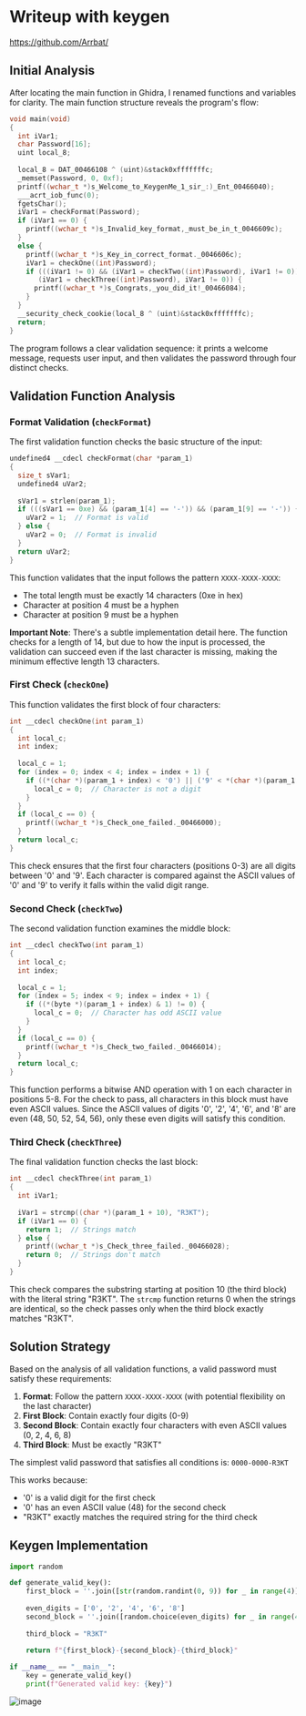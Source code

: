 
# Writeup with keygen
https://github.com/Arrbat/


## Initial Analysis

After locating the main function in Ghidra, I renamed functions and variables for clarity. The main function structure reveals the program's flow:

```c
void main(void)
{
  int iVar1;
  char Password[16];
  uint local_8;
  
  local_8 = DAT_00466108 ^ (uint)&stack0xfffffffc;
  _memset(Password, 0, 0xf);
  printf((wchar_t *)s_Welcome_to_KeygenMe_1_sir_:)_Ent_00466040);
  ___acrt_iob_func(0);
  fgetsChar();
  iVar1 = checkFormat(Password);
  if (iVar1 == 0) {
    printf((wchar_t *)s_Invalid_key_format,_must_be_in_t_0046609c);
  }
  else {
    printf((wchar_t *)s_Key_in_correct_format._0046606c);
    iVar1 = checkOne((int)Password);
    if (((iVar1 != 0) && (iVar1 = checkTwo((int)Password), iVar1 != 0)) &&
       (iVar1 = checkThree((int)Password), iVar1 != 0)) {
      printf((wchar_t *)s_Congrats,_you_did_it!_00466084);
    }
  }
  __security_check_cookie(local_8 ^ (uint)&stack0xfffffffc);
  return;
}
```

The program follows a clear validation sequence: it prints a welcome message, requests user input, and then validates the password through four distinct checks.

## Validation Function Analysis

### Format Validation (`checkFormat`)

The first validation function checks the basic structure of the input:

```c
undefined4 __cdecl checkFormat(char *param_1)
{
  size_t sVar1;
  undefined4 uVar2;
  
  sVar1 = strlen(param_1);
  if (((sVar1 == 0xe) && (param_1[4] == '-')) && (param_1[9] == '-')) {
    uVar2 = 1;  // Format is valid
  } else {
    uVar2 = 0;  // Format is invalid
  }
  return uVar2;
}
```

This function validates that the input follows the pattern `XXXX-XXXX-XXXX`:
- The total length must be exactly 14 characters (0xe in hex)
- Character at position 4 must be a hyphen
- Character at position 9 must be a hyphen

**Important Note**: There's a subtle implementation detail here. The function checks for a length of 14, but due to how the input is processed, the validation can succeed even if the last character is missing, making the minimum effective length 13 characters.

### First Check (`checkOne`)

This function validates the first block of four characters:

```c
int __cdecl checkOne(int param_1)
{
  int local_c;
  int index;
  
  local_c = 1;
  for (index = 0; index < 4; index = index + 1) {
    if ((*(char *)(param_1 + index) < '0') || ('9' < *(char *)(param_1 + index))) {
      local_c = 0;  // Character is not a digit
    }
  }
  if (local_c == 0) {
    printf((wchar_t *)s_Check_one_failed._00466000);
  }
  return local_c;
}
```

This check ensures that the first four characters (positions 0-3) are all digits between '0' and '9'. Each character is compared against the ASCII values of '0' and '9' to verify it falls within the valid digit range.

### Second Check (`checkTwo`)

The second validation function examines the middle block:

```c
int __cdecl checkTwo(int param_1)
{
  int local_c;
  int index;
  
  local_c = 1;
  for (index = 5; index < 9; index = index + 1) {
    if ((*(byte *)(param_1 + index) & 1) != 0) {
      local_c = 0;  // Character has odd ASCII value
    }
  }
  if (local_c == 0) {
    printf((wchar_t *)s_Check_two_failed._00466014);
  }
  return local_c;
}
```

This function performs a bitwise AND operation with 1 on each character in positions 5-8. For the check to pass, all characters in this block must have even ASCII values. Since the ASCII values of digits '0', '2', '4', '6', and '8' are even (48, 50, 52, 54, 56), only these even digits will satisfy this condition.

### Third Check (`checkThree`)

The final validation function checks the last block:

```c
int __cdecl checkThree(int param_1)
{
  int iVar1;
  
  iVar1 = strcmp((char *)(param_1 + 10), "R3KT");
  if (iVar1 == 0) {
    return 1;  // Strings match
  } else {
    printf((wchar_t *)s_Check_three_failed._00466028);
    return 0;  // Strings don't match
  }
}
```

This check compares the substring starting at position 10 (the third block) with the literal string "R3KT". The `strcmp` function returns 0 when the strings are identical, so the check passes only when the third block exactly matches "R3KT".

## Solution Strategy

Based on the analysis of all validation functions, a valid password must satisfy these requirements:

1. **Format**: Follow the pattern `XXXX-XXXX-XXXX` (with potential flexibility on the last character)
2. **First Block**: Contain exactly four digits (0-9)
3. **Second Block**: Contain exactly four characters with even ASCII values (0, 2, 4, 6, 8)
4. **Third Block**: Must be exactly "R3KT"

The simplest valid password that satisfies all conditions is: `0000-0000-R3KT`

This works because:
- '0' is a valid digit for the first check
- '0' has an even ASCII value (48) for the second check
- "R3KT" exactly matches the required string for the third check

## Keygen Implementation


```python
import random

def generate_valid_key():
    first_block = ''.join([str(random.randint(0, 9)) for _ in range(4)])
    
    even_digits = ['0', '2', '4', '6', '8']
    second_block = ''.join([random.choice(even_digits) for _ in range(4)])
    
    third_block = "R3KT"
    
    return f"{first_block}-{second_block}-{third_block}"

if __name__ == "__main__":
    key = generate_valid_key()
    print(f"Generated valid key: {key}")
```

![image](https://github.com/user-attachments/assets/365c551a-45b6-40d4-9970-ac881e9c1ec9)

